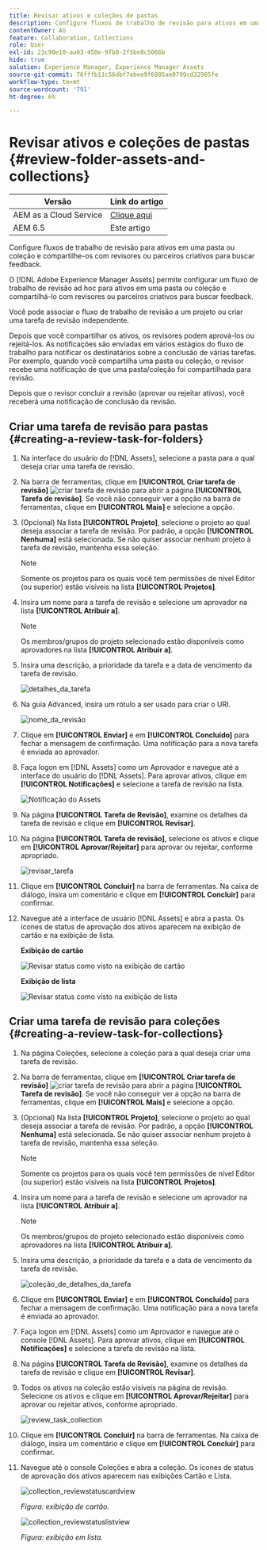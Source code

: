 ```yaml
---
title: Revisar ativos e coleções de pastas
description: Configure fluxos de trabalho de revisão para ativos em uma pasta ou coleção e compartilhe-os com revisores ou parceiros criativos para buscar feedback.
contentOwner: AG
feature: Collaboration, Collections
role: User
exl-id: 23c90e10-aa03-450e-9fb0-2f5be0c5066b
hide: true
solution: Experience Manager, Experience Manager Assets
source-git-commit: 76fffb11c56dbf7ebee9f6805ae0799cd32985fe
workflow-type: tm+mt
source-wordcount: '791'
ht-degree: 6%

---
```


# Revisar ativos e coleções de pastas {#review-folder-assets-and-collections}

| Versão | Link do artigo |
| -------- | ---------------------------- |
| AEM as a Cloud Service | [Clique aqui](https://experienceleague.adobe.com/docs/experience-manager-cloud-service/content/assets/manage/bulk-approval.html?lang=pt-BR) |
| AEM 6.5 | Este artigo |

Configure fluxos de trabalho de revisão para ativos em uma pasta ou coleção e compartilhe-os com revisores ou parceiros criativos para buscar feedback.

O [!DNL Adobe Experience Manager Assets] permite configurar um fluxo de trabalho de revisão ad hoc para ativos em uma pasta ou coleção e compartilhá-lo com revisores ou parceiros criativos para buscar feedback.

Você pode associar o fluxo de trabalho de revisão a um projeto ou criar uma tarefa de revisão independente.

Depois que você compartilhar os ativos, os revisores podem aprová-los ou rejeitá-los. As notificações são enviadas em vários estágios do fluxo de trabalho para notificar os destinatários sobre a conclusão de várias tarefas. Por exemplo, quando você compartilha uma pasta ou coleção, o revisor recebe uma notificação de que uma pasta/coleção foi compartilhada para revisão.

Depois que o revisor concluir a revisão (aprovar ou rejeitar ativos), você receberá uma notificação de conclusão da revisão.

## Criar uma tarefa de revisão para pastas {#creating-a-review-task-for-folders}

1. Na interface do usuário do [!DNL Assets], selecione a pasta para a qual deseja criar uma tarefa de revisão.
1. Na barra de ferramentas, clique em **[!UICONTROL Criar tarefa de revisão]** ![criar tarefa de revisão](assets/do-not-localize/create-review-task.png) para abrir a página **[!UICONTROL Tarefa de revisão]**. Se você não conseguir ver a opção na barra de ferramentas, clique em **[!UICONTROL Mais]** e selecione a opção.

1. (Opcional) Na lista **[!UICONTROL Projeto]**, selecione o projeto ao qual deseja associar a tarefa de revisão. Por padrão, a opção **[!UICONTROL Nenhuma]** está selecionada. Se não quiser associar nenhum projeto à tarefa de revisão, mantenha essa seleção.

   >[!NOTE]
   >
   >Somente os projetos para os quais você tem permissões de nível Editor (ou superior) estão visíveis na lista **[!UICONTROL Projetos]**.

1. Insira um nome para a tarefa de revisão e selecione um aprovador na lista **[!UICONTROL Atribuir a]**.

   >[!NOTE]
   >
   >Os membros/grupos do projeto selecionado estão disponíveis como aprovadores na lista **[!UICONTROL Atribuir a]**.

1. Insira uma descrição, a prioridade da tarefa e a data de vencimento da tarefa de revisão.

   ![detalhes_da_tarefa](assets/task_details.png)

1. Na guia Advanced, insira um rótulo a ser usado para criar o URI.

   ![nome_da_revisão](assets/review_name.png)

1. Clique em **[!UICONTROL Enviar]** e em **[!UICONTROL Concluído]** para fechar a mensagem de confirmação. Uma notificação para a nova tarefa é enviada ao aprovador.
1. Faça logon em [!DNL Assets] como um Aprovador e navegue até a interface do usuário do [!DNL Assets]. Para aprovar ativos, clique em **[!UICONTROL Notificações]** e selecione a tarefa de revisão na lista.

   ![Notificação do Assets](assets/aemAssetsNotification.png)

1. Na página **[!UICONTROL Tarefa de Revisão]**, examine os detalhes da tarefa de revisão e clique em **[!UICONTROL Revisar]**.
1. Na página **[!UICONTROL Tarefa de revisão]**, selecione os ativos e clique em **[!UICONTROL Aprovar/Rejeitar]** para aprovar ou rejeitar, conforme apropriado.

   ![revisar_tarefa](assets/review_task.png)

1. Clique em **[!UICONTROL Concluir]** na barra de ferramentas. Na caixa de diálogo, insira um comentário e clique em **[!UICONTROL Concluir]** para confirmar.
1. Navegue até a interface de usuário [!DNL Assets] e abra a pasta. Os ícones de status de aprovação dos ativos aparecem na exibição de cartão e na exibição de lista.

   **Exibição de cartão**

   ![Revisar status como visto na exibição de cartão](assets/chlimage_1-404.png)

   **Exibição de lista**

   ![Revisar status como visto na exibição de lista](assets/review_status_listview.png)

## Criar uma tarefa de revisão para coleções {#creating-a-review-task-for-collections}

1. Na página Coleções, selecione a coleção para a qual deseja criar uma tarefa de revisão.
1. Na barra de ferramentas, clique em **[!UICONTROL Criar tarefa de revisão]** ![criar tarefa de revisão](assets/do-not-localize/create-review-task.png) para abrir a página **[!UICONTROL Tarefa de revisão]**. Se você não conseguir ver a opção na barra de ferramentas, clique em **[!UICONTROL Mais]** e selecione a opção.

1. (Opcional) Na lista **[!UICONTROL Projeto]**, selecione o projeto ao qual deseja associar a tarefa de revisão. Por padrão, a opção **[!UICONTROL Nenhuma]** está selecionada. Se não quiser associar nenhum projeto à tarefa de revisão, mantenha essa seleção.

   >[!NOTE]
   >
   >Somente os projetos para os quais você tem permissões de nível Editor (ou superior) estão visíveis na lista **[!UICONTROL Projetos]**.

1. Insira um nome para a tarefa de revisão e selecione um aprovador na lista **[!UICONTROL Atribuir a]**.

   >[!NOTE]
   >
   >Os membros/grupos do projeto selecionado estão disponíveis como aprovadores na lista **[!UICONTROL Atribuir a]**.

1. Insira uma descrição, a prioridade da tarefa e a data de vencimento da tarefa de revisão.

   ![coleção_de_detalhes_da_tarefa](assets/task_details-collection.png)

1. Clique em **[!UICONTROL Enviar]** e em **[!UICONTROL Concluído]** para fechar a mensagem de confirmação. Uma notificação para a nova tarefa é enviada ao aprovador.
1. Faça logon em [!DNL Assets] como um Aprovador e navegue até o console [!DNL Assets]. Para aprovar ativos, clique em **[!UICONTROL Notificações]** e selecione a tarefa de revisão na lista.
1. Na página **[!UICONTROL Tarefa de Revisão]**, examine os detalhes da tarefa de revisão e clique em **[!UICONTROL Revisar]**.
1. Todos os ativos na coleção estão visíveis na página de revisão. Selecione os ativos e clique em **[!UICONTROL Aprovar/Rejeitar]** para aprovar ou rejeitar ativos, conforme apropriado.

   ![review_task_collection](assets/review_task_collection.png)

1. Clique em **[!UICONTROL Concluir]** na barra de ferramentas. Na caixa de diálogo, insira um comentário e clique em **[!UICONTROL Concluir]** para confirmar.
1. Navegue até o console Coleções e abra a coleção. Os ícones de status de aprovação dos ativos aparecem nas exibições Cartão e Lista.

   ![collection_reviewstatuscardview](assets/collection_reviewstatuscardview.png)

   *Figura: exibição de cartão.*

   ![collection_reviewstatuslistview](assets/collection_reviewstatuslistview.png)

   *Figura: exibição em lista.*
